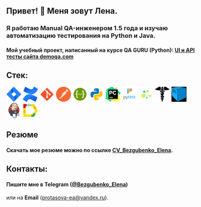## Привет! 👋 Меня зовут Лена.

### Я работаю Manual QA-инженером 1.5 года и изучаю автоматизацию тестирования на Python и Java.
#### Мой учебный проект, написанный на курсе QA GURU (Python): <a target="_blank" href="https://github.com/Bezgubenko-Elena/test_project_python_UI_and_API">UI и API тесты сайта demoqa.com</a>

## Стек:
<p>
<img title="Jira" src="./resources/logo/jira.png" width="40" height="40" />
<img title="Confluence" src="./resources/logo/confluence.png" width="40" height="40" />
<img title="Git" src="./resources/logo/git.png" width="40" height="40" />
<img title="Postman" src="./resources/logo/postman.png" width="40" height="40" />
<img title="Swagger" src="./resources/logo/swagger.png" width="40" height="40" />
<img title="Python" src="./resources/logo/python.png" width="40" height="40" />
<img title="PyCharm" src="./resources/logo/pycharm.png" width="40" height="40" />
<img title="PyTest" src="./resources/logo/pytest.png" width="40" height="40" />
<img title="Selene" src="./resources/logo/selene.png" width="40" height="40" />
<img title="Requests" src="./resources/logo/requests.png" width="40" height="40" />
<img title="Selenoid" src="./resources/logo/selenoid.png" width="40" height="40" />
<img title="Jenkins" src="./resources/logo/jenkins.png" width="40" height="40" />
<img title="Allure Reports" src="./resources/logo/allure_report.png" width="40" height="40" />
</p>

## Резюме
#### Скачать мое резюме можно по ссылке [CV_Bezgubenko_Elena](resources/CV.pdf).

## Контакты:
#### Пишите мне в **Telegram** (<a target="_blank" href="https://t.me/Bezgubenko_Elena">@Bezgubenko_Elena</a>) 
или на **Email** (<a target="_blank" href="mailto:protasova-ea@yandex.ru">protasova-ea@yandex.ru</a>).